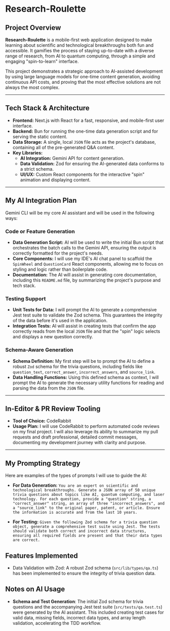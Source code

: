 # Research-Roulette

## Project Overview

**Research-Roulette** is a mobile-first web application designed to make learning about scientific and technological breakthroughs both fun and accessible. It gamifies the process of staying up-to-date with a diverse range of research, from AI to quantum computing, through a simple and engaging "spin-to-learn" interface.

This project demonstrates a strategic approach to AI-assisted development by using large language models for one-time content generation, avoiding continuous API costs, and proving that the most effective solutions are not always the most complex.

---

## Tech Stack & Architecture

- **Frontend:** Next.js with React for a fast, responsive, and mobile-first user interface.
- **Backend:** Bun for running the one-time data generation script and for serving the static content.
- **Data Storage:** A single, local `JSON` file acts as the project's database, containing all of the pre-generated Q&A content.
- **Key Libraries:**
  - **AI Integration:** Gemini API for content generation.
  - **Data Validation:** Zod for ensuring the AI-generated data conforms to a strict schema.
  - **UI/UX:** Custom React components for the interactive "spin" animation and displaying content.

---

## My AI Integration Plan

Gemini CLI will be my core AI assistant and will be used in the following ways:

### Code or Feature Generation
- **Data Generation Script:** AI will be used to write the initial Bun script that orchestrates the batch calls to the Gemini API, ensuring the output is correctly formatted for the project's needs.
- **Core Components:** I will use my IDE's AI chat panel to scaffold the `SpinWheel` and `QuestionCard` React components, allowing me to focus on styling and logic rather than boilerplate code.
- **Documentation:** The AI will assist in generating core documentation, including this `README.md` file, by summarizing the project's purpose and tech stack.

### Testing Support
- **Unit Tests for Data:** I will prompt the AI to generate a comprehensive Jest test suite to validate the Zod schema. This guarantees the integrity of the data before it's used in the application.
- **Integration Tests:** AI will assist in creating tests that confirm the app correctly reads from the local `JSON` file and that the "spin" logic selects and displays a new question correctly.

### Schema-Aware Generation
- **Schema Definition:** My first step will be to prompt the AI to define a robust `Zod` schema for the trivia questions, including fields like `question_text`, `correct_answer`, `incorrect_answers`, and `source_link`.
- **Data Handling Functions:** Using this defined schema as context, I will prompt the AI to generate the necessary utility functions for reading and parsing the data from the `JSON` file.

---

## In-Editor & PR Review Tooling

- **Tool of Choice:** CodeRabbit
- **Usage Plan:** I will use CodeRabbit to perform automated code reviews on my final project. I will also leverage its ability to summarize my pull requests and draft professional, detailed commit messages, documenting my development journey with clarity and purpose.

---

## My Prompting Strategy

Here are examples of the types of prompts I will use to guide the AI:

- **For Data Generation:**
  `You are an expert on scientific and technological breakthroughs. Generate a JSON array of 50 unique trivia questions about topics like AI, quantum computing, and laser technology. For each question, provide a "question" string, a "correct_answer" string, an array of three "incorrect_answers", and a "source_link" to the original paper, patent, or article. Ensure the information is accurate and from the last 10 years.`

- **For Testing:**
  `Given the following Zod schema for a trivia question object, generate a comprehensive test suite using Jest. The tests should validate both correct and incorrect data structures, ensuring all required fields are present and that their data types are correct.`

## Features Implemented
- Data Validation with Zod: A robust Zod schema (`src/lib/types/qa.ts`) has been implemented to ensure the integrity of trivia question data.

## Notes on AI Usage
- **Schema and Test Generation**: The initial Zod schema for trivia questions and the accompanying Jest test suite (`src/tests/qa.test.ts`) were generated by the AI assistant. This included creating test cases for valid data, missing fields, incorrect data types, and array length validation, accelerating the TDD workflow.
